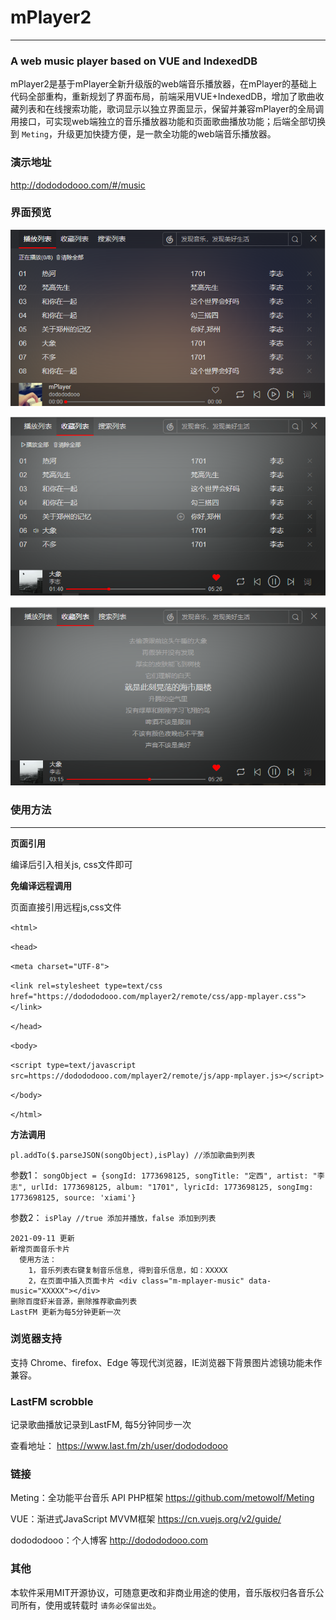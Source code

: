 mPlayer2
========
---
### A web music player based on VUE and IndexedDB

mPlayer2是基于mPlayer全新升级版的web端音乐播放器，在mPlayer的基础上代码全部重构，重新规划了界面布局，前端采用VUE+IndexedDB，增加了歌曲收藏列表和在线搜索功能，歌词显示以独立界面显示，保留并兼容mPlayer的全局调用接口，可实现web端独立的音乐播放器功能和页面歌曲播放功能；后端全部切换到  ``` Meting ```，升级更加快捷方便，是一款全功能的web端音乐播放器。


### 演示地址
http://dodododooo.com/#/music

### 界面预览
![列表界面](https://github.com/dodododooo/mPlayer2/blob/master/images/playlist.png)

![播放界面](https://github.com/dodododooo/mPlayer2/blob/master/images/playing.png)

![歌词界面](https://github.com/dodododooo/mPlayer2/blob/master/images/lrc.png)

### 使用方法
----
**页面引用**

 编译后引入相关js, css文件即可

 **免编译远程调用**

 页面直接引用远程js,css文件
 
 ``` <html> ```

 ``` <head> ```

 ``` <meta charset="UTF-8"> ```

 ``` <link rel=stylesheet type=text/css href="https://dodododooo.com/mplayer2/remote/css/app-mplayer.css"></link> ```
 
 ``` </head> ```

 ``` <body> ```

 ``` <script type=text/javascript src=https://dodododooo.com/mplayer2/remote/js/app-mplayer.js></script> ```
 
 ``` </body> ```
 
 ``` </html> ```


**方法调用**

  ```pl.addTo($.parseJSON(songObject),isPlay) //添加歌曲到列表```

参数1：  ```songObject = {songId: 1773698125, songTitle: "定西", artist: "李志", urlId: 1773698125, album: "1701", lyricId: 1773698125, songImg: 1773698125, source: 'xiami'}```

参数2：  ```isPlay //true 添加并播放，false 添加到列表```

```
2021-09-11 更新  
新增页面音乐卡片
  使用方法： 
    1，音乐列表右键复制音乐信息, 得到音乐信息，如：XXXXX 
    2，在页面中插入页面卡片 <div class="m-mplayer-music" data-music="XXXXX"></div>
删除百度虾米音源，删除推荐歌曲列表
LastFM 更新为每5分钟更新一次
```

### 浏览器支持
支持 Chrome、firefox、Edge 等现代浏览器，IE浏览器下背景图片滤镜功能未作兼容。

### LastFM scrobble
记录歌曲播放记录到LastFM, 每5分钟同步一次

查看地址： https://www.last.fm/zh/user/dodododooo

### 链接
Meting：全功能平台音乐 API PHP框架 https://github.com/metowolf/Meting

VUE：渐进式JavaScript MVVM框架 https://cn.vuejs.org/v2/guide/

dodododooo：个人博客 http://dodododooo.com

### 其他
本软件采用MIT开源协议，可随意更改和非商业用途的使用，音乐版权归各音乐公司所有，使用或转载时 ```请务必保留出处```。
